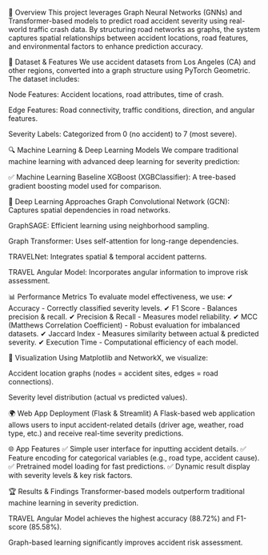 📌 Overview
This project leverages Graph Neural Networks (GNNs) and Transformer-based models to predict road accident severity using real-world traffic crash data. By structuring road networks as graphs, the system captures spatial relationships between accident locations, road features, and environmental factors to enhance prediction accuracy.

📂 Dataset & Features
We use accident datasets from Los Angeles (CA) and other regions, converted into a graph structure using PyTorch Geometric. The dataset includes:

Node Features: Accident locations, road attributes, time of crash.

Edge Features: Road connectivity, traffic conditions, direction, and angular features.

Severity Labels: Categorized from 0 (no accident) to 7 (most severe).

🔍 Machine Learning & Deep Learning Models
We compare traditional machine learning with advanced deep learning for severity prediction:

✅ Machine Learning Baseline
XGBoost (XGBClassifier): A tree-based gradient boosting model used for comparison.

🚀 Deep Learning Approaches
Graph Convolutional Network (GCN): Captures spatial dependencies in road networks.

GraphSAGE: Efficient learning using neighborhood sampling.

Graph Transformer: Uses self-attention for long-range dependencies.

TRAVELNet: Integrates spatial & temporal accident patterns.

TRAVEL Angular Model: Incorporates angular information to improve risk assessment.

📊 Performance Metrics
To evaluate model effectiveness, we use:
✔ Accuracy - Correctly classified severity levels.
✔ F1 Score - Balances precision & recall.
✔ Precision & Recall - Measures model reliability.
✔ MCC (Matthews Correlation Coefficient) - Robust evaluation for imbalanced datasets.
✔ Jaccard Index - Measures similarity between actual & predicted severity.
✔ Execution Time - Computational efficiency of each model.

🎨 Visualization
Using Matplotlib and NetworkX, we visualize:

Accident location graphs (nodes = accident sites, edges = road connections).

Severity level distribution (actual vs predicted values).

🌍 Web App Deployment (Flask & Streamlit)
A Flask-based web application allows users to input accident-related details (driver age, weather, road type, etc.) and receive real-time severity predictions.

🌐 App Features
✅ Simple user interface for inputting accident details.
✅ Feature encoding for categorical variables (e.g., road type, accident cause).
✅ Pretrained model loading for fast predictions.
✅ Dynamic result display with severity levels & key risk factors.

🏆 Results & Findings
Transformer-based models outperform traditional machine learning in severity prediction.

TRAVEL Angular Model achieves the highest accuracy (88.72%) and F1-score (85.58%).

Graph-based learning significantly improves accident risk assessment.
